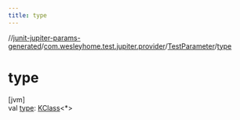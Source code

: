 ```yaml
---
title: type
---
```

//[junit-jupiter-params-generated](../../../index.html)/[com.wesleyhome.test.jupiter.provider](../index.html)/[TestParameter](index.html)/[type](type.html)



# type



[jvm]\
val [type](type.html): [KClass](https://kotlinlang.org/api/latest/jvm/stdlib/kotlin.reflect/-k-class/index.html)&lt;*&gt;




